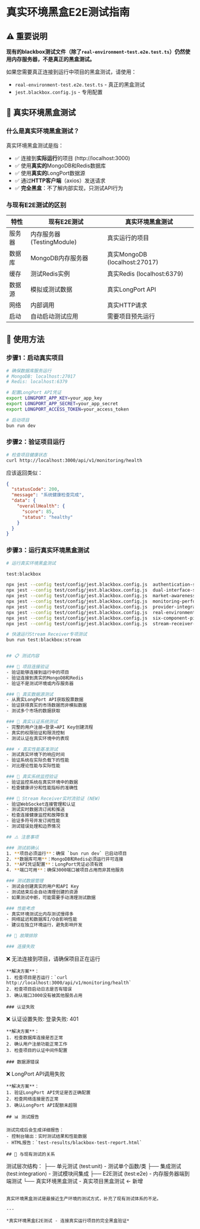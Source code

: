 # 真实环境黑盒E2E测试指南

## ⚠️ 重要说明

**现有的blackbox测试文件（除了`real-environment-test.e2e.test.ts`）仍然使用内存服务器，不是真正的黑盒测试。**

如果您需要真正连接到运行中项目的黑盒测试，请使用：
- `real-environment-test.e2e.test.ts` - 真正的黑盒测试
- `jest.blackbox.config.js` - 专用配置

## 🎯 真实环境黑盒测试

### 什么是真实环境黑盒测试？

真实环境黑盒测试是指：
- ✅ 连接到**实际运行**的项目 (http://localhost:3000)
- ✅ 使用**真实的**MongoDB和Redis数据库
- ✅ 使用**真实的**LongPort数据源
- ✅ 通过**HTTP客户端**（axios）发送请求
- ✅ **完全黑盒**：不了解内部实现，只测试API行为

### 与现有E2E测试的区别

| 特性 | 现有E2E测试 | 真实环境黑盒测试 |
|------|-------------|------------------|
| 服务器 | 内存服务器 (TestingModule) | 真实运行的项目 |
| 数据库 | MongoDB内存服务器 | 真实MongoDB (localhost:27017) |
| 缓存 | 测试Redis实例 | 真实Redis (localhost:6379) |
| 数据源 | 模拟或测试数据 | 真实LongPort API |
| 网络 | 内部调用 | 真实HTTP请求 |
| 启动 | 自动启动测试应用 | 需要项目预先运行 |

## 🚀 使用方法

### 步骤1：启动真实项目

```bash
# 确保数据库服务运行
# MongoDB: localhost:27017
# Redis: localhost:6379

# 配置LongPort API凭证
export LONGPORT_APP_KEY=your_app_key
export LONGPORT_APP_SECRET=your_app_secret
export LONGPORT_ACCESS_TOKEN=your_access_token

# 启动项目
bun run dev
```

### 步骤2：验证项目运行

```bash
# 检查项目健康状态
curl http://localhost:3000/api/v1/monitoring/health
```

应该返回类似：
```json
{
  "statusCode": 200,
  "message": "系统健康检查完成",
  "data": {
    "overallHealth": {
      "score": 85,
      "status": "healthy"
    }
  }
}
```

### 步骤3：运行真实环境黑盒测试

```bash
# 运行真实环境黑盒测试

test:blackbox

npx jest --config test/config/jest.blackbox.config.js  authentication-security.e2e.test.ts 
npx jest --config test/config/jest.blackbox.config.js  dual-interface-system.e2e.test.ts  
npx jest --config test/config/jest.blackbox.config.js  market-awareness-caching.e2e.test.ts  
npx jest --config test/config/jest.blackbox.config.js  monitoring-performance.e2e.test.ts 
npx jest --config test/config/jest.blackbox.config.js  provider-integration.e2e.test.ts    有错误
npx jest --config test/config/jest.blackbox.config.js  real-environment-test.e2e.test.ts   
npx jest --config test/config/jest.blackbox.config.js  six-component-pipeline.e2e.test.ts  
npx jest --config test/config/jest.blackbox.config.js  stream-receiver-real-time.e2e.test.ts   有错误

# 快速运行Stream Receiver专项测试
bun run test:blackbox:stream


## 📋 测试内容

### 🔗 项目连接验证
- 验证能够连接到运行中的项目
- 验证连接到真实的MongoDB和Redis
- 验证不是测试环境或内存服务器

### 🎯 真实数据源测试
- 从真实LongPort API获取股票数据
- 验证获得真实的市场数据而非模拟数据
- 测试多个市场的数据获取

### 🔐 真实认证系统测试
- 完整的用户注册→登录→API Key创建流程
- 真实的权限验证和限流控制
- 测试认证在真实环境中的表现

### ⚡ 真实性能基准测试
- 测试真实环境下的响应时间
- 验证系统在实际负载下的性能
- 对比理论性能与实际性能

### 🏥 真实系统监控验证
- 验证监控系统在真实环境中的数据
- 检查健康评分和性能指标的准确性

### 🌊 Stream Receiver实时流验证 (NEW)
- 验证WebSocket连接管理和认证
- 测试实时数据流订阅和推送
- 检查连接健康监控和故障恢复
- 验证多符号并发订阅性能
- 测试错误处理和边界情况

## ⚠️ 注意事项

### 测试前确认
1. **项目必须运行**：确保 `bun run dev` 已启动项目
2. **数据库可用**：MongoDB和Redis必须运行并可连接
3. **API凭证配置**：LongPort凭证必须有效
4. **端口可用**：确保3000端口被项目占用而非其他服务

### 测试数据管理
- 测试会创建真实的用户和API Key
- 测试结束后会自动清理创建的资源
- 如果测试中断，可能需要手动清理测试数据

### 性能考虑
- 真实环境测试比内存测试慢得多
- 网络延迟和数据库I/O会影响性能
- 建议在独立环境运行，避免影响开发

## 🐛 故障排除

### 连接失败
```
❌ 无法连接到项目，请确保项目正在运行
```
**解决方案**：
1. 检查项目是否运行：`curl http://localhost:3000/api/v1/monitoring/health`
2. 检查项目启动日志是否有错误
3. 确认端口3000没有被其他服务占用

### 认证失败
```
❌ 认证设置失败: 登录失败: 401
```
**解决方案**：
1. 检查数据库连接是否正常
2. 确认用户注册功能正常工作
3. 检查项目的认证中间件配置

### 数据源错误
```
❌ LongPort API调用失败
```
**解决方案**：
1. 验证LongPort API凭证是否正确配置
2. 检查网络连接是否正常
3. 确认LongPort API配额未超限

## 📊 测试报告

测试完成后会生成详细报告：
- 控制台输出：实时测试结果和性能数据
- HTML报告：`test-results/blackbox-test-report.html`

## 🔄 与现有测试的关系

```
测试层次结构：
├── 单元测试 (test:unit) - 测试单个函数/类
├── 集成测试 (test:integration) - 测试模块间集成
├── E2E测试 (test:e2e) - 内存服务器端到端测试
└── 真实环境黑盒测试 - 真实项目黑盒测试 ← 新增
```

真实环境黑盒测试是最接近生产环境的测试方式，补充了现有测试体系的不足。

---

*真实环境黑盒E2E测试 - 连接真实运行项目的完全黑盒验证*